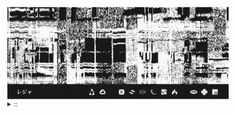 <img src="./banner.png">
<details><summary> :: </summary>
<!--START_SECTION:waka-->

```
From: 09 August 2024 - To: 06 March 2025

Total Time: 1,144 hrs 5 mins

Python                     333 hrs 35 mins ///////------------------   26.90 %
PHP                        192 hrs 57 mins ////---------------------   15.56 %
Markdown                   179 hrs 55 mins ////---------------------   14.51 %
Other                      96 hrs 12 mins  //-----------------------   07.76 %
```

<!--END_SECTION:waka-->
</details>
